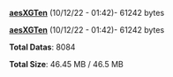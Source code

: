 [**aesXGTen**](/data/aesXGTen.txt) (10/12/22 - 01:42)- 61242 bytes

[**aesXGTen**](/data/aesXGTen.txt) (10/12/22 - 01:42)- 61242 bytes

**Total Datas**: 8084

**Total Size**: 46.45 MB / 46.5 MB